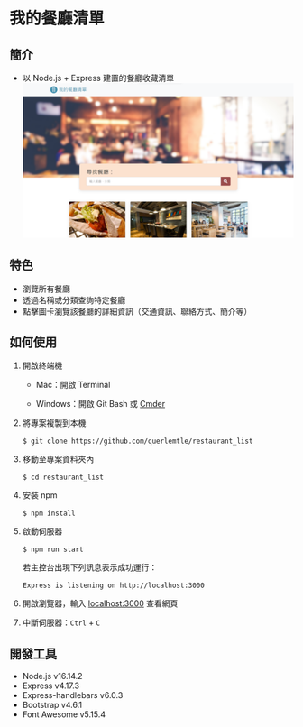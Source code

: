 # 我的餐廳清單

## 簡介

- 以 Node.js + Express 建置的餐廳收藏清單
  ![restaruant_list_preview](/public/images/preview.png)

## 特色

- 瀏覽所有餐廳
- 透過名稱或分類查詢特定餐廳
- 點擊圖卡瀏覽該餐廳的詳細資訊（交通資訊、聯絡方式、簡介等）

## 如何使用

1. 開啟終端機

   - Mac：開啟 Terminal

   - Windows：開啟 Git Bash 或 [Cmder](https://cmder.net/)

2. 將專案複製到本機

   ```
   $ git clone https://github.com/querlemtle/restaurant_list
   ```

3. 移動至專案資料夾內

   ```
   $ cd restaurant_list
   ```

4. 安裝 npm

   ```
   $ npm install
   ```

5. 啟動伺服器

   ```
   $ npm run start
   ```

   若主控台出現下列訊息表示成功運行：

   ```
   Express is listening on http://localhost:3000
   ```

6. 開啟瀏覽器，輸入 [localhost:3000](http://localhost:3000) 查看網頁

7. 中斷伺服器：`Ctrl` + `C`

## 開發工具

- Node.js v16.14.2
- Express v4.17.3
- Express-handlebars v6.0.3
- Bootstrap v4.6.1
- Font Awesome v5.15.4
